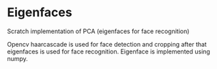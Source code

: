 # Eigenfaces
Scratch implementation of PCA (eigenfaces for face recognition)

Opencv haarcascade is used for face detection and cropping after that eigenfaces is used for face recognition. Eigenface is implemented using numpy.

